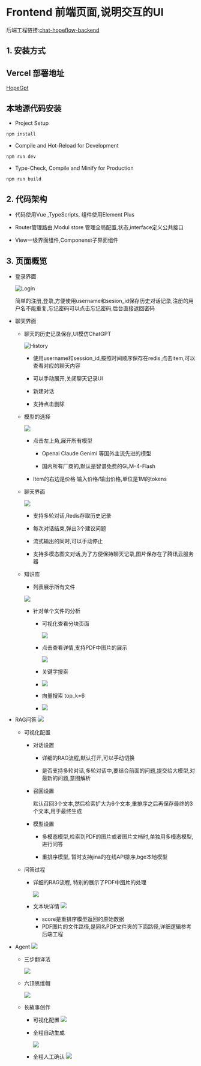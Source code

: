 # Frontend 前端页面,说明交互的UI
 后端工程链接:[chat-hopeflow-backend](https://github.com/IceHope/chat-hopeflow-backend)

## 1. 安装方式

## Vercel 部署地址

[HopeGpt](https://chat.icehopeflow.cn/home)

## 本地源代码安装

- Project Setup

```sh
npm install
```

- Compile and Hot-Reload for Development

```sh
npm run dev
```

- Type-Check, Compile and Minify for Production

```sh
npm run build
```

## 2. 代码架构

- 代码使用Vue ,TypeScripts, 组件使用Element Plus

- Router管理路由,Modul store 管理全局配置,状态,interface定义公共接口

- View一级界面组件,Componenst子界面组件

## 3. 页面概览

- 登录界面
  
  ![Login](doc/images/login.png)
  
  简单的注册,登录,方便使用username和sesion_id保存历史对话记录,注册的用户名不能重复,忘记密码可以点击忘记密码,后台直接返回密码

- 聊天界面
  
  - 聊天的历史记录保存,UI模仿ChatGPT
    
    ![History](doc/images/history.png)
    
    - 使用username和session_id,按照时间顺序保存在redis,点击item,可以查看对应的聊天内容
    
    - 可以手动展开,关闭聊天记录UI
    
    - 新建对话
    
    - 支持点击删除
  
  - 模型的选择
    
    ![](doc/images/model_select.png)
    
    - 点击左上角,展开所有模型
      
      - Openai Claude Genimi 等国外主流先进的模型
      
      - 国内所有厂商的,默认是智谱免费的GLM-4-Flash
    
    - Item的右边是价格 输入价格/输出价格,单位是1M的tokens
  
  - 聊天界面
    
    ![](doc/images/modal.png)
    
    - 支持多轮对话,Redis存取历史记录
    
    - 每次对话结束,弹出3个建议问题
    
    - 流式输出的同时,可以手动停止
    
    - 支持多模态图文对话,为了方便保持聊天记录,图片保存在了腾讯云服务器
  
  - 知识库
    
    - 列表展示所有文件
    
    ![](doc/images/kb_list.png)
    
    - 针对单个文件的分析
      
      - 可视化查看分块页面
        
        ![](doc/images/kb_item.png)
      
      - 点击查看详情,支持PDF中图片的展示
        
        ![](doc/images/kb_detail.png)
      
      - 关键字搜索
      
      - ![](doc/images/kb_keyword.png)
      
      - 向量搜索 top_k=6
      
      - ![](doc/images/kb_vector.png)

- RAG问答
  ![](doc/images/rag.png)
  
  - 可视化配置
    
    - 对话设置
      
      - 详细的RAG流程,默认打开,可以手动切换
      
      - 是否支持多轮对话,多轮对话中,要结合前面的问题,提交给大模型,对最新的问题,意图解析
    
    - 召回设置
      
      默认召回3个文本,然后检索扩大为6个文本,重排序之后再保存最终的3个文本,用于最终生成
    
    - 模型设置
      
      - 多模态模型,检索到PDF的图片或者图片文档时,单独用多模态模型,进行问答
      
      - 重排序模型, 暂时支持jina的在线API排序,bge本地模型
  
  - 问答过程
    
    - 详细的RAG流程, 特别的展示了PDF中图片的处理
      
      ![](doc/images/rag_img.png)
    
    - 文本块详情
      ![](doc/images/rag_chat_detail.png)
      
      - score是重排序模型返回的原始数据
      - PDF图片的文件路径,是同名PDF文件夹的下面路径,详细逻辑参考后端工程

- Agent
  ![](doc/images/agent.png)

  - 三步翻译法
    
    ![](doc/images/translate.png)
  
  - 六顶思维帽

    ![](doc/images/six_hat.png)
  
  - 长故事创作
    
    - 可视化配置
      ![](doc/images/storyline_setting.png)
    
    - 全程自动生成
    
      ![](doc/images/storyline_auto.png)

    - 全程人工确认
      ![](doc/images/storyline_handle.png)